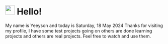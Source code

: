  <h1>
    <img src="https://emojis.slackmojis.com/emojis/images/1643510097/45343/hi.gif?1643510097" width="30"/> 
    Hello!
 </h1>
 <p>
    My name is Yeeyson and today is Saturday, 18 May 2024
    Thanks for visiting my profile, I have some test projects going on others are done learning projects and others are real projects.
    Feel free to watch and use them.
 </p>